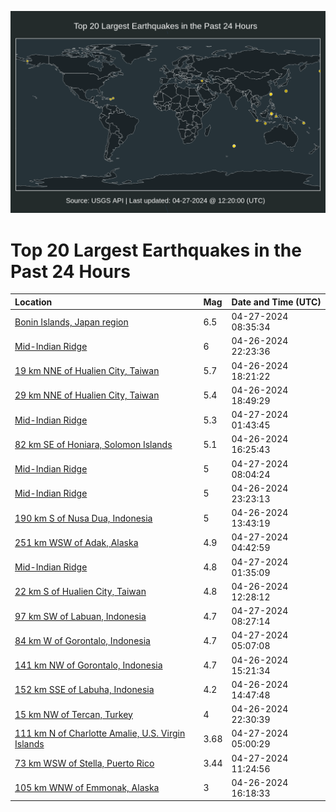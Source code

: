 ![Map](./map.png)

# Top 20 Largest Earthquakes in the Past 24 Hours

| Location | Mag | Date and Time (UTC) |
|:---|:---|:---|
| [Bonin Islands, Japan region](https://earthquake.usgs.gov/earthquakes/eventpage/us6000mu8k) | 6.5 | 04-27-2024 08:35:34 |
| [Mid-Indian Ridge](https://earthquake.usgs.gov/earthquakes/eventpage/us6000mu57) | 6 | 04-26-2024 22:23:36 |
| [19 km NNE of Hualien City, Taiwan](https://earthquake.usgs.gov/earthquakes/eventpage/us6000mu3y) | 5.7 | 04-26-2024 18:21:22 |
| [29 km NNE of Hualien City, Taiwan](https://earthquake.usgs.gov/earthquakes/eventpage/us6000mu45) | 5.4 | 04-26-2024 18:49:29 |
| [Mid-Indian Ridge](https://earthquake.usgs.gov/earthquakes/eventpage/us6000mu6f) | 5.3 | 04-27-2024 01:43:45 |
| [82 km SE of Honiara, Solomon Islands](https://earthquake.usgs.gov/earthquakes/eventpage/us6000mu3d) | 5.1 | 04-26-2024 16:25:43 |
| [Mid-Indian Ridge](https://earthquake.usgs.gov/earthquakes/eventpage/us6000mu8g) | 5 | 04-27-2024 08:04:24 |
| [Mid-Indian Ridge](https://earthquake.usgs.gov/earthquakes/eventpage/us6000mu5j) | 5 | 04-26-2024 23:23:13 |
| [190 km S of Nusa Dua, Indonesia](https://earthquake.usgs.gov/earthquakes/eventpage/us6000mu0b) | 5 | 04-26-2024 13:43:19 |
| [251 km WSW of Adak, Alaska](https://earthquake.usgs.gov/earthquakes/eventpage/us6000mu7g) | 4.9 | 04-27-2024 04:42:59 |
| [Mid-Indian Ridge](https://earthquake.usgs.gov/earthquakes/eventpage/us6000mu6h) | 4.8 | 04-27-2024 01:35:09 |
| [22 km S of Hualien City, Taiwan](https://earthquake.usgs.gov/earthquakes/eventpage/us6000mu01) | 4.8 | 04-26-2024 12:28:12 |
| [97 km SW of Labuan, Indonesia](https://earthquake.usgs.gov/earthquakes/eventpage/us6000mu8h) | 4.7 | 04-27-2024 08:27:14 |
| [84 km W of Gorontalo, Indonesia](https://earthquake.usgs.gov/earthquakes/eventpage/us6000mu7q) | 4.7 | 04-27-2024 05:07:08 |
| [141 km NW of Gorontalo, Indonesia](https://earthquake.usgs.gov/earthquakes/eventpage/us6000mu2t) | 4.7 | 04-26-2024 15:21:34 |
| [152 km SSE of Labuha, Indonesia](https://earthquake.usgs.gov/earthquakes/eventpage/us6000mu1f) | 4.2 | 04-26-2024 14:47:48 |
| [15 km NW of Tercan, Turkey](https://earthquake.usgs.gov/earthquakes/eventpage/us6000mu56) | 4 | 04-26-2024 22:30:39 |
| [111 km N of Charlotte Amalie, U.S. Virgin Islands](https://earthquake.usgs.gov/earthquakes/eventpage/pr2024118000) | 3.68 | 04-27-2024 05:00:29 |
| [73 km WSW of Stella, Puerto Rico](https://earthquake.usgs.gov/earthquakes/eventpage/pr71446798) | 3.44 | 04-27-2024 11:24:56 |
| [105 km WNW of Emmonak, Alaska](https://earthquake.usgs.gov/earthquakes/eventpage/us6000mu38) | 3 | 04-26-2024 16:18:33 |
